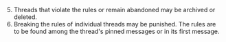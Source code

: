 5. Threads that violate the rules or remain abandoned may be archived or deleted. 
6. Breaking the rules of individual threads may be punished. The rules are to be found among the thread's pinned messages or in its first message.
